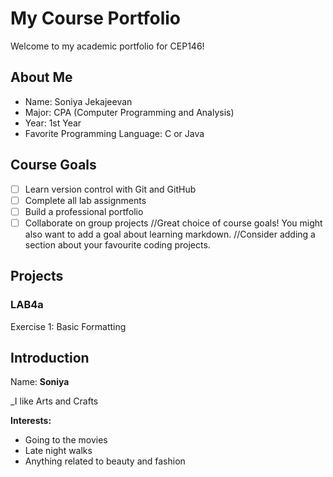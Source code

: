 # My Course Portfolio

Welcome to my academic portfolio for CEP146!

## About Me
- Name: Soniya Jekajeevan
- Major: CPA (Computer Programming and Analysis)
- Year: 1st Year 
- Favorite Programming Language: C or Java

## Course Goals 
- [ ] Learn version control with Git and GitHub
- [ ] Complete all lab assignments
- [ ] Build a professional portfolio
- [ ] Collaborate on group projects
//Great choice of course goals! You might also want to add a goal about learning markdown.
//Consider adding a section about your favourite coding projects.

## Projects
### LAB4a
Exercise 1: Basic Formatting

## Introduction
Name: **Soniya**

_I like Arts and Crafts

**Interests:**  
- Going to the movies  
- Late night walks  
- Anything related to beauty and fashion 


